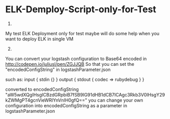 # ELK-Demploy-Script-only-for-Test
1.
My test ELK Deployment
only for test
maybe will do some help when you want to deploy ELK in single VM

2.
You can convert your logstash configuration to Base64 encoded in http://codepen.io/juliusl/pen/ZGJJQB
So that you can set the "encodedConfigString" in logstashParameter.json

such as:
input  {
  stdin {}
}
output {
  stdout { codec => rubydebug }
}

converted to encodedConfigString "aW5wdXQgIHsgICBzdGRpbiB7fSB9IG91dHB1dCB7ICAgc3Rkb3V0IHsgY29kZWMgPT4gcnVieWRlYnVnIH0gfQ=="
you can change your own configuration into encodedConfigString as a parameter in logstashParameter.json

